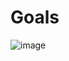 # Goals
![image](https://github.com/vamsikunapar/Dynamic-Pricing-Airbnb/assets/140461124/50664ca6-034c-4542-bfbc-72eae5a12c59)
